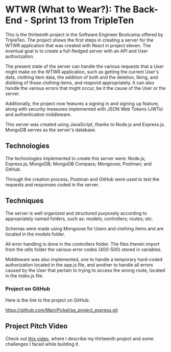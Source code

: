 # WTWR (What to Wear?): The Back-End - Sprint 13 from TripleTen

This is the thirteenth project in the Software Engineer Bootcamp offered by TripleTen. The project shows the first steps in creating a server for the WTWR application that was created with React in project eleven. The eventual goal is to create a full-fledged server with an API and User authorization.

The present state of the server can handle the various requests that a User might make on the WTWR application, such as getting the current User's data, clothing item data, the addition of both and the deletion, liking, and disliking of those clothing items, and respond appropriately. It can also handle the various errors that might occur, be it the cause of the User or the server.

Additionally, the project now features a signing in and signing up feature, along with security measures implemented with JSON Web Tokens (JWTs) and authentication middleware.

This server was created using JavaScript, thanks to Node.js and Express.js. MongoDB serves as the server's database.

## Technologies

The technologies implemented to create this server were: Node.js; Express.js; MongoDB; MongoDB Compass; Mongoose; Postman; and GitHub.

Through the creation process, Postman and GitHub were used to test the requests and responses coded in the server.

## Techniques

The server is well organized and structured purposely according to appropriately named folders, such as: models; controllers; routes; etc.

Schemas were made using Mongoose for Users and clothing items and are located in the models folder.

All error handling is done in the controllers folder. The files therein import from the utils folder the various error codes (400-500) stored in variables.

Middleware was also implemented, one to handle a temporary hard-coded authorization located in the app.js file, and another to handle all errors caused by the User that pertain to trying to access the wrong route, located in the index.js file.

### Project on GitHub

Here is the link to the project on GitHub:

https://github.com/MarcPickel/se_project_express.git

## Project Pitch Video

Check out [this video](https://drive.google.com/file/d/167dWsEiCsNusjA_ZYv0uMl00x9b2KIjf/view?usp=drive_link), where I describe my
thirteenth project and some challenges I faced while building it.
